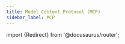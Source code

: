 ```yaml
---
title: Model Context Protocol (MCP)
sidebar_label: MCP
---
```


import {Redirect} from '@docusaurus/router';

<Redirect to="../mcp/using-mcp-in-roo" />
